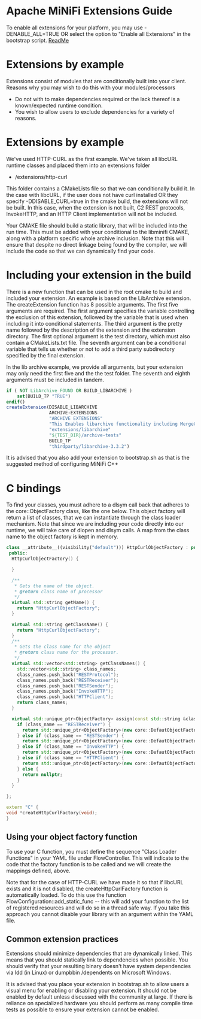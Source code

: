 <!--
  Licensed to the Apache Software Foundation (ASF) under one or more
  contributor license agreements.  See the NOTICE file distributed with
  this work for additional information regarding copyright ownership.
  The ASF licenses this file to You under the Apache License, Version 2.0
  (the "License"); you may not use this file except in compliance with
  the License.  You may obtain a copy of the License at
      http://www.apache.org/licenses/LICENSE-2.0
  Unless required by applicable law or agreed to in writing, software
  distributed under the License is distributed on an "AS IS" BASIS,
  WITHOUT WARRANTIES OR CONDITIONS OF ANY KIND, either express or implied.
  See the License for the specific language governing permissions and
  limitations under the License.
-->
# Apache MiNiFi Extensions Guide

To enable all extensions for your platform, you may use -DENABLE_ALL=TRUE OR select the option to "Enable all Extensions" in the bootstrap script. [ReadMe](https://github.com/apache/nifi-minifi-cpp/#bootstrapping)

# Extensions by example

Extensions consist of modules that are conditionally built into your client. Reasons why you may wish to do this with your modules/processors

  - Do not with to make dependencies required or the lack thereof is a known/expected runtime condition.
  - You wish to allow users to exclude dependencies for a variety of reasons.

# Extensions by example
We've used HTTP-CURL as the first example. We've taken all libcURL runtime classes and placed them into an extensions folder 
   - /extensions/http-curl
   
This folder contains a CMakeLists file so that we can conditionally build it. In the case with libcURL, if the user does not have curl installed OR they specify -DDISABLE_CURL=true in the cmake build, the extensions will not be built. In this case, when the extension is not built, C2 REST protocols, InvokeHTTP, and an HTTP Client implementation will not be included.

Your CMAKE file should build a static library, that will be included into the run time. This must be added with your conditional to the libminifi CMAKE, along with a platform specific whole archive inclusion. Note that this will ensure that despite no direct linkage being found by the compiler, we will include the code so that we can dynamically find your code.

# Including your extension in the build
There is a new function that can be used in the root cmake to build and included your extension. An example is based on the LibArchive extension. The createExtension function has 8 possible arguments. The first five arguments are required.
The first argument specifies the variable controlling the exclusion of this extension, followed by the variable that
is used when including it into conditional statements. The third argument is the pretty name followed by the description of the extension and the extension directory. The first optional argument is the test directory, which must also contain a CMakeLists.txt file. The seventh argument can be a conditional variable that tells us whether or not to add a third party subdirectory specified by the final extension.

In the lib archive example, we provide all arguments, but your extension may only need the first five and the the test folder. The seventh and eighth arguments must be included in tandem. 

```cmake
if ( NOT LibArchive_FOUND OR BUILD_LIBARCHIVE )
	set(BUILD_TP "TRUE")
endif()
createExtension(DISABLE_LIBARCHIVE 
				ARCHIVE-EXTENSIONS 
				"ARCHIVE EXTENSIONS" 
				"This Enables libarchive functionality including MergeContent, CompressContent, and (Un)FocusArchiveEntry" 
				"extensions/libarchive"
				"${TEST_DIR}/archive-tests"
				BUILD_TP
				"thirdparty/libarchive-3.3.2")
```

It is advised that you also add your extension to bootstrap.sh as that is the suggested method of configuring MiNiFi C++
  
# C bindings
To find your classes, you must adhere to a dlsym call back that adheres to the core::ObjectFactory class, like the one below. This object factory will return a list of classes, that we can instantiate through the class loader mechanism. Note that since we are including your code directly into our runtime, we will take care of dlopen and dlsym calls. A map from the class name to the object factory is kept in memory.

```C++
class __attribute__((visibility("default"))) HttpCurlObjectFactory : public core::ObjectFactory {
 public:
  HttpCurlObjectFactory() {

  }

  /**
   * Gets the name of the object.
   * @return class name of processor
   */
  virtual std::string getName() {
    return "HttpCurlObjectFactory";
  }

  virtual std::string getClassName() {
    return "HttpCurlObjectFactory";
  }
  /**
   * Gets the class name for the object
   * @return class name for the processor.
   */
  virtual std::vector<std::string> getClassNames() {
    std::vector<std::string> class_names;
    class_names.push_back("RESTProtocol");
    class_names.push_back("RESTReceiver");
    class_names.push_back("RESTSender");
    class_names.push_back("InvokeHTTP");
    class_names.push_back("HTTPClient");
    return class_names;
  }

  virtual std::unique_ptr<ObjectFactory> assign(const std::string &class_name) {
    if (class_name == "RESTReceiver") {
      return std::unique_ptr<ObjectFactory>(new core::DefautObjectFactory<minifi::c2::RESTReceiver>());
    } else if (class_name == "RESTSender") {
      return std::unique_ptr<ObjectFactory>(new core::DefautObjectFactory<minifi::c2::RESTSender>());
    } else if (class_name == "InvokeHTTP") {
      return std::unique_ptr<ObjectFactory>(new core::DefautObjectFactory<processors::InvokeHTTP>());
    } else if (class_name == "HTTPClient") {
      return std::unique_ptr<ObjectFactory>(new core::DefautObjectFactory<utils::HTTPClient>());
    } else {
      return nullptr;
    }
  }

};

extern "C" {
void *createHttpCurlFactory(void);
}
```

## Using your object factory function
To use your C function, you must define the sequence "Class Loader Functions" in your YAML file under FlowController. This will indicate to the code that the factory function is to be called and we will create the mappings defined, above.

Note that for the case of HTTP-CURL we have made it so that if libcURL exists and it is not disabled, the createHttpCurlFactory function is automatically loaded. To do this use the function FlowConfiguration::add_static_func -- this will add your function to the list of registered resources and will do so in a thread safe way. If you take this approach you cannot disable your library with an argument within the YAML file.


## Common extension practices

Extensions should minimize dependencies that are dynamically linked. This means that you should statically link to dependencies when possible. You should verify that your resulting binary doesn't have system dependencies via ldd (in Linux) or dumpbbin /dependents on Microsoft Windows. 

It is advised that you place your extension in bootstrap.sh to allow users a visual menu for enabling or disabling your extension. It should not be enabled by default unless discussed with the community at large. If there is reliance on specialized hardware you should perform as many compile time tests as possible to ensure your extension cannot be enabled. 
